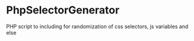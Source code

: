 # PhpSelectorGenerator
PHP script to including for randomization of css selectors, js variables and else

